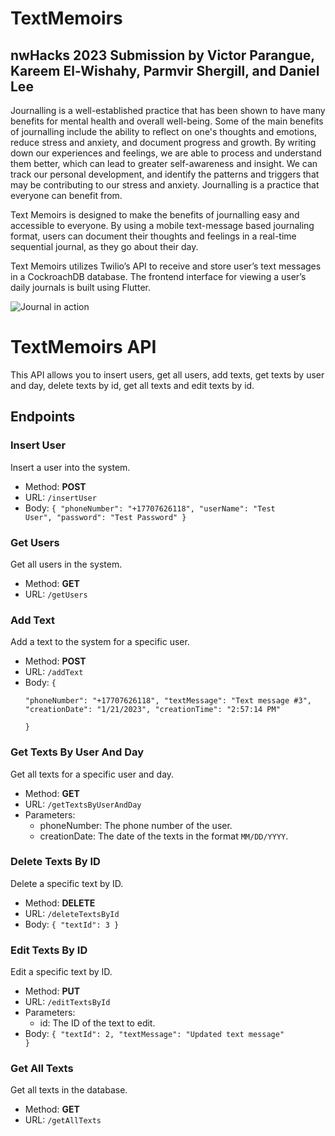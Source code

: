 # TextMemoirs
## nwHacks 2023 Submission by Victor Parangue, Kareem El-Wishahy, Parmvir Shergill, and Daniel Lee

Journalling is a well-established practice that has been shown to have many benefits for mental health and overall well-being. Some of the main benefits of journalling include the ability to reflect on one's thoughts and emotions,  reduce stress and anxiety, and document progress and growth. By writing down our experiences and feelings, we are able to process and understand them better, which can lead to greater self-awareness and insight. We can track our personal development, and identify the patterns and triggers that may be contributing to our stress and anxiety. Journalling is a practice that everyone can benefit from.

Text Memoirs is designed to make the benefits of journalling easy and accessible to everyone. By using a mobile text-message based journaling format, users can document their thoughts and feelings in a real-time sequential journal, as they go about their day. 

Text Memoirs utilizes Twilio’s API to receive and store user’s text messages in a CockroachDB database. The frontend interface for viewing a user’s daily journals is built using Flutter.

![Journal in action]([http://url/to/img.png](https://drive.google.com/file/d/1EU7DHIMvgs8kcH5-ISmOsCgT6mL6_TYE/view?usp=share_link))


# TextMemoirs API

This API allows you to insert users, get all users, add texts, get texts by user and day, delete texts by id, get all texts and edit texts by id.

## Endpoints

### Insert User

Insert a user into the system.

-   Method: **POST**
-   URL: `/insertUser`
-   Body:
<code>{
    "phoneNumber": "+17707626118",
    "userName": "Test User",
    "password": "Test Password"
}</code>

### Get Users

Get all users in the system.

-   Method: **GET**
-   URL: `/getUsers`

### Add Text

Add a text to the system for a specific user.

-   Method: **POST**
-   URL: `/addText`
-   Body:
<code>{  
"phoneNumber":  "+17707626118",  "textMessage":  "Text message #3",  "creationDate":  "1/21/2023",  "creationTime":  "2:57:14 PM"  
}</code>

### Get Texts By User And Day

Get all texts for a specific user and day.

-   Method: **GET**
-   URL: `/getTextsByUserAndDay`
-   Parameters:
    -   phoneNumber: The phone number of the user.
    -   creationDate: The date of the texts in the format `MM/DD/YYYY`.

### Delete Texts By ID

Delete a specific text by ID.

-   Method: **DELETE**
-   URL: `/deleteTextsById`
-  Body:
<code>{
	"textId":  3
}</code>

 
### Edit Texts By ID

Edit a specific text by ID.

-   Method: **PUT**
-   URL: `/editTextsById`
-   Parameters:
    -   id: The ID of the text to edit.
-   Body:
<code>{
"textId":  2,
"textMessage":  "Updated text message"
}</code>

### Get All Texts

Get all texts in the database.

-   Method: **GET**
-   URL: `/getAllTexts`
